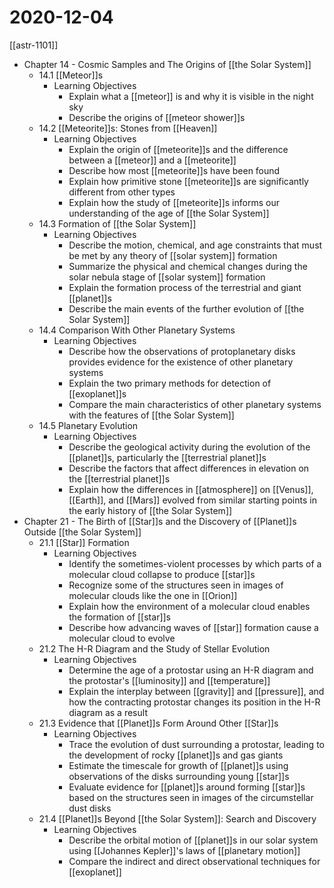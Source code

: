 # 2020-12-04

[[astr-1101]]

- Chapter 14 - Cosmic Samples and The Origins of [[the Solar System]]
  - 14.1 [[Meteor]]s
    - Learning Objectives
      - Explain what a [[meteor]] is and why it is visible in the night sky
      - Describe the origins of [[meteor shower]]s
  - 14.2 [[Meteorite]]s: Stones from [[Heaven]]
    - Learning Objectives
      - Explain the origin of [[meteorite]]s and the difference between a [[meteor]] and a [[meteorite]]
      - Describe how most [[meteorite]]s have been found
      - Explain how primitive stone [[meteorite]]s are significantly different from other types
      - Explain how the study of [[meteorite]]s informs our understanding of the age of [[the Solar System]]
  - 14.3 Formation of [[the Solar System]]
    - Learning Objectives
      - Describe the motion, chemical, and age constraints that must be met by any theory of [[solar system]] formation
      - Summarize the physical and chemical changes during the solar nebula stage of [[solar system]] formation
      - Explain the formation process of the terrestrial and giant [[planet]]s
      - Describe the main events of the further evolution of [[the Solar System]]
  - 14.4 Comparison With Other Planetary Systems
    - Learning Objectives
      - Describe how the observations of protoplanetary disks provides evidence for the existence of other planetary systems
      - Explain the two primary methods for detection of [[exoplanet]]s
      - Compare the main characteristics of other planetary systems with the features of [[the Solar System]]
  - 14.5 Planetary Evolution
    - Learning Objectives
      - Describe the geological activity during the evolution of the [[planet]]s, particularly the [[terrestrial planet]]s
      - Describe the factors that affect differences in elevation on the [[terrestrial planet]]s
      - Explain how the differences in [[atmosphere]] on [[Venus]], [[Earth]], and [[Mars]] evolved from similar starting points in the early history of [[the Solar System]]
- Chapter 21 - The Birth of [[Star]]s and the Discovery of [[Planet]]s Outside [[the Solar System]]
  - 21.1 [[Star]] Formation
    - Learning Objectives
      - Identify the sometimes-violent processes by which parts of a molecular cloud collapse to produce [[star]]s
      - Recognize some of the structures seen in images of molecular clouds like the one in [[Orion]]
      - Explain how the environment of a molecular cloud enables the formation of [[star]]s
      - Describe how advancing waves of [[star]] formation cause a molecular cloud to evolve
  - 21.2 The H-R Diagram and the Study of Stellar Evolution
    - Learning Objectives
      - Determine the age of a protostar using an H-R diagram and the protostar's [[luminosity]] and [[temperature]]
      - Explain the interplay between [[gravity]] and [[pressure]], and how the contracting protostar changes its position in the H-R diagram as a result
  - 21.3 Evidence that [[Planet]]s Form Around Other [[Star]]s
    - Learning Objectives
      - Trace the evolution of dust surrounding a protostar, leading to the development of rocky [[planet]]s and gas giants
      - Estimate the timescale for growth of [[planet]]s using observations of the disks surrounding young [[star]]s
      - Evaluate evidence for [[planet]]s around forming [[star]]s based on the structures seen in images of the circumstellar dust disks
  - 21.4 [[Planet]]s Beyond [[the Solar System]]: Search and Discovery
    - Learning Objectives
      - Describe the orbital motion of [[planet]]s in our solar system using [[Johannes Kepler]]'s laws of [[planetary motion]]
      - Compare the indirect and direct observational techniques for [[exoplanet]]


